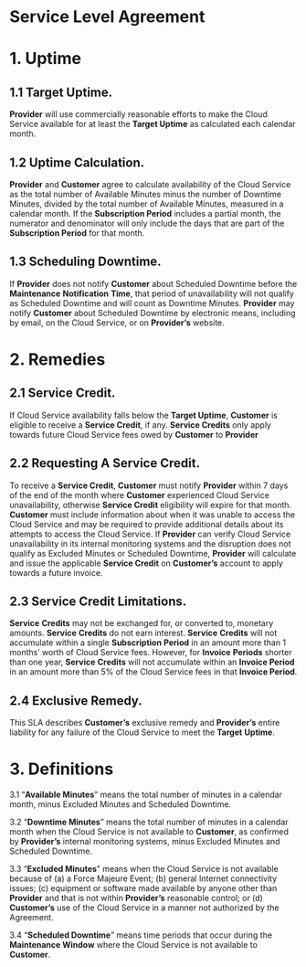 # Service Level Agreement

# 1. **Uptime** 

## 1.1 Target Uptime. 
**Provider** will use commercially reasonable efforts to make the Cloud Service available for at least the **Target Uptime** as calculated each calendar month. 

## 1.2 Uptime Calculation. 
**Provider** and **Customer** agree to calculate availability of the Cloud Service as the total number of Available Minutes minus the number of Downtime Minutes, divided by the total number of Available Minutes, measured in a calendar month. If the **Subscription Period** includes a partial month, the numerator and denominator will only include the days that are part of the **Subscription Period** for that month. 

## 1.3 Scheduling Downtime. 
If **Provider** does not notify **Customer** about Scheduled Downtime before the **Maintenance** **Notification** **Time**, that period of unavailability will not qualify as Scheduled Downtime and will count as Downtime Minutes. **Provider** may notify **Customer** about Scheduled Downtime by electronic means, including by email, on the Cloud Service, or on **Provider’s** website.

# 2. **Remedies**

## 2.1 Service Credit. 
If Cloud Service availability falls below the **Target Uptime**, **Customer** is eligible to receive a **Service Credit**, if any. **Service Credits** only apply towards future Cloud Service fees owed by **Customer** to **Provider** 

## 2.2 Requesting A Service Credit. 
To receive a **Service Credit**, **Customer** must notify **Provider** within 7 days of the end of the month where **Customer** experienced Cloud Service unavailability, otherwise **Service Credit** eligibility will expire for that month. **Customer** must include information about when it was unable to access the Cloud Service and may be required to provide additional details about its attempts to access the Cloud Service. If **Provider** can verify Cloud Service unavailability in its internal monitoring systems and the disruption does not qualify as Excluded Minutes or Scheduled Downtime, **Provider** will calculate and issue the applicable **Service Credit** on **Customer’s** account to apply towards a future invoice. 

## 2.3 Service Credit Limitations. 
**Service** **Credits** may not be exchanged for, or converted to, monetary amounts. **Service** **Credits** do not earn interest. **Service** **Credits** will not accumulate within a single **Subscription** **Period** in an amount more than 1 months’ worth of Cloud Service fees. However, for **Invoice** **Periods** shorter than one year, **Service** **Credits** will not accumulate within an **Invoice Period** in an amount more than 5% of the Cloud Service fees in that **Invoice Period**. 

## 2.4 Exclusive Remedy. 
This SLA describes **Customer’s** exclusive remedy and **Provider’s** entire liability for any failure of the Cloud Service to meet the **Target** **Uptime**.

# 3. **Definitions**

3.1 “**Available Minutes**” means the total number of minutes in a calendar month, minus Excluded Minutes and Scheduled Downtime.

3.2 “**Downtime Minutes**” means the total number of minutes in a calendar month when the Cloud Service is not available to **Customer**, as confirmed by **Provider’s** internal monitoring systems, minus Excluded Minutes and Scheduled Downtime.

3.3 “**Excluded Minutes**” means when the Cloud Service is not available because of (a) a Force Majeure Event; (b) general Internet connectivity issues; (c) equipment or software made available by anyone other than **Provider** and that is not within **Provider’s** reasonable control; or (d) **Customer’s** use of the Cloud Service in a manner not authorized by the Agreement.

3.4 “**Scheduled Downtime**” means time periods that occur during the **Maintenance Window** where the Cloud Service is not available to **Customer**.
